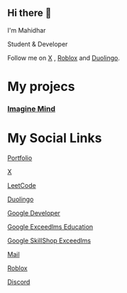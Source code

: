 ## Hi there 👋

I'm Mahidhar

Student & Developer

Follow me on [X](https://x.com/Mahidhar_001) , [Roblox](https://www.roblox.com/users/8515266461/profile) and [Duolingo](https://www.duolingo.com/profile/Mahidhar0).

# My projecs

### [Imagine Mind](https://imagine-mind.web.app)

# My Social Links

[Portfolio](https://mahidhar001.github.io)

[X](https://x.com/Mahidhar_001)

[LeetCode](https://leetcode.com/Mahidhar0)

[Duolingo](https://www.duolingo.com/profile/Mahidhar0)

[Google Developer](https://g.dev/Mahidhar0)

[Google Exceedlms Education](https://edu.exceedlms.com/profiles/mahidharunknownfdc10ba2)

[Google SkillShop Exceedlms](https://skillshop.exceedlms.com/profiles/702a81e246ab4324a784988854cc33f9)

[Mail](mailto:mahidhartatipakala@gmail.com)

[Roblox](https://www.roblox.com/users/8515266461/profile)

[Discord](https://discord.com/users/1396512147193856034)
